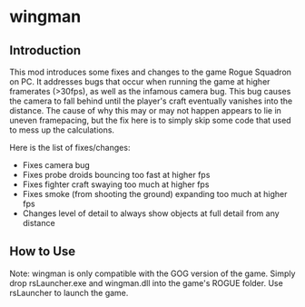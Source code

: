 # wingman

## Introduction

This mod introduces some fixes and changes to the game Rogue Squadron on PC. It addresses bugs that occur when running the game at higher framerates (>30fps), as well as the infamous camera bug. This bug causes the camera to fall behind until the player's craft eventually vanishes into the distance.
The cause of why this may or may not happen appears to lie in uneven framepacing, but the fix here is to simply skip some code that used to mess up the calculations.

Here is the list of fixes/changes:
- Fixes camera bug
- Fixes probe droids bouncing too fast at higher fps
- Fixes fighter craft swaying too much at higher fps
- Fixes smoke (from shooting the ground) expanding too much at higher fps
- Changes level of detail to always show objects at full detail from any distance

## How to Use

Note: wingman is only compatible with the GOG version of the game.
Simply drop rsLauncher.exe and wingman.dll into the game's ROGUE folder. Use rsLauncher to launch the game.
